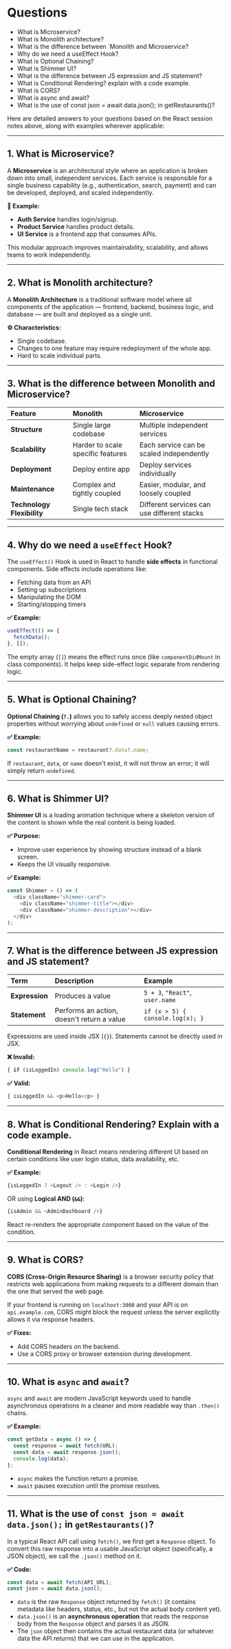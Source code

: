 # Questions

* What is Microservice?
* What is Monolith architecture?
* What is the difference between `Monolith and Microservice?
* Why do we need a useEffect Hook?
* What is Optional Chaining?
* What is Shimmer UI?
* What is the difference between JS expression and JS statement?
* What is Conditional Rendering? explain with a code example.
* What is CORS?
* What is async and await?
* What is the use of const json = await data.json(); in getRestaurants()?


Here are detailed answers to your questions based on the React session notes above, along with examples wherever applicable:

-----

## 1\. What is Microservice?

A **Microservice** is an architectural style where an application is broken down into small, independent services. Each service is responsible for a single business capability (e.g., authentication, search, payment) and can be developed, deployed, and scaled independently.

**🧩 Example:**

  * **Auth Service** handles login/signup.
  * **Product Service** handles product details.
  * **UI Service** is a frontend app that consumes APIs.

This modular approach improves maintainability, scalability, and allows teams to work independently.

-----

## 2\. What is Monolith architecture?

A **Monolith Architecture** is a traditional software model where all components of the application — frontend, backend, business logic, and database — are built and deployed as a single unit.

**⚙️ Characteristics:**

  * Single codebase.
  * Changes to one feature may require redeployment of the whole app.
  * Hard to scale individual parts.

-----

## 3\. What is the difference between Monolith and Microservice?

| Feature             | Monolith                      | Microservice                             |
| :------------------ | :---------------------------- | :--------------------------------------- |
| **Structure** | Single large codebase         | Multiple independent services            |
| **Scalability** | Harder to scale specific features | Each service can be scaled independently |
| **Deployment** | Deploy entire app             | Deploy services individually             |
| **Maintenance** | Complex and tightly coupled   | Easier, modular, and loosely coupled     |
| **Technology Flexibility** | Single tech stack             | Different services can use different stacks |

-----

## 4\. Why do we need a `useEffect` Hook?

The `useEffect()` Hook is used in React to handle **side effects** in functional components. Side effects include operations like:

  * Fetching data from an API
  * Setting up subscriptions
  * Manipulating the DOM
  * Starting/stopping timers

**✅ Example:**

```javascript
useEffect(() => {
  fetchData();
}, []);
```

The empty array (`[]`) means the effect runs once (like `componentDidMount` in class components). It helps keep side-effect logic separate from rendering logic.

-----

## 5\. What is Optional Chaining?

**Optional Chaining (`?.`)** allows you to safely access deeply nested object properties without worrying about `undefined` or `null` values causing errors.

**✅ Example:**

```javascript
const restaurantName = restaurant?.data?.name;
```

If `restaurant`, `data`, or `name` doesn't exist, it will not throw an error; it will simply return `undefined`.

-----

## 6\. What is Shimmer UI?

**Shimmer UI** is a loading animation technique where a skeleton version of the content is shown while the real content is being loaded.

**✅ Purpose:**

  * Improve user experience by showing structure instead of a blank screen.
  * Keeps the UI visually responsive.

**✅ Example:**

```javascript
const Shimmer = () => (
  <div className="shimmer-card">
    <div className="shimmer-title"></div>
    <div className="shimmer-description"></div>
  </div>
);
```

-----

## 7\. What is the difference between JS expression and JS statement?

| Term        | Description                                     | Example                      |
| :---------- | :---------------------------------------------- | :--------------------------- |
| **Expression** | Produces a value                                | `5 + 3`, `"React"`, `user.name` |
| **Statement** | Performs an action, doesn't return a value      | `if (x > 5) { console.log(x); }` |

Expressions are used inside JSX (`{}`). Statements cannot be directly used in JSX.

**❌ Invalid:**

```javascript
{ if (isLoggedIn) console.log("Hello") }
```

**✅ Valid:**

```javascript
{ isLoggedIn && <p>Hello</p> }
```

-----

## 8\. What is Conditional Rendering? Explain with a code example.

**Conditional Rendering** in React means rendering different UI based on certain conditions like user login status, data availability, etc.

**✅ Example:**

```javascript
{isLoggedIn ? <Logout /> : <Login />}
```

OR using **Logical AND (`&&`)**:

```javascript
{isAdmin && <AdminDashboard />}
```

React re-renders the appropriate component based on the value of the condition.

-----

## 9\. What is CORS?

**CORS (Cross-Origin Resource Sharing)** is a browser security policy that restricts web applications from making requests to a different domain than the one that served the web page.

If your frontend is running on `localhost:3000` and your API is on `api.example.com`, CORS might block the request unless the server explicitly allows it via response headers.

**✅ Fixes:**

  * Add CORS headers on the backend.
  * Use a CORS proxy or browser extension during development.

-----

## 10\. What is `async` and `await`?

`async` and `await` are modern JavaScript keywords used to handle asynchronous operations in a cleaner and more readable way than `.then()` chains.

**✅ Example:**

```javascript
const getData = async () => {
  const response = await fetch(URL);
  const data = await response.json();
  console.log(data);
};
```

  * `async` makes the function return a promise.
  * `await` pauses execution until the promise resolves.

-----

## 11\. What is the use of `const json = await data.json();` in `getRestaurants()`?

In a typical React API call using `fetch()`, we first get a `Response` object. To convert this raw response into a usable JavaScript object (specifically, a JSON object), we call the `.json()` method on it.

**✅ Code:**

```javascript
const data = await fetch(API_URL);
const json = await data.json();
```

  * `data` is the raw `Response` object returned by `fetch()` (it contains metadata like headers, status, etc., but not the actual body content yet).
  * `data.json()` is an **asynchronous operation** that reads the response body from the `Response` object and parses it as JSON.
  * The `json` object then contains the actual restaurant data (or whatever data the API returns) that we can use in the application.
